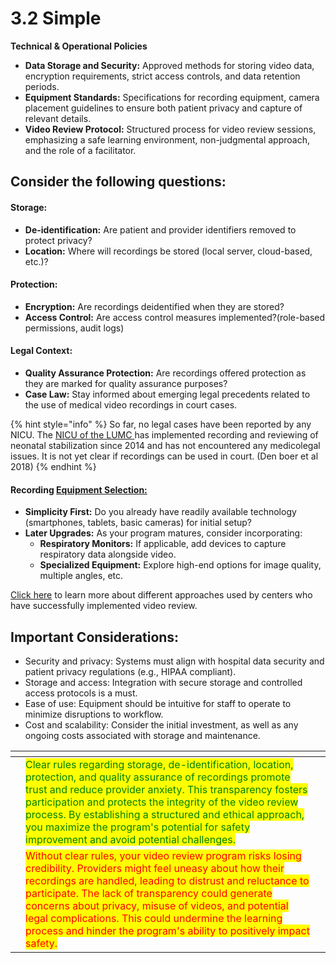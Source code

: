 # 3.2 Simple

**Technical & Operational Policies**

* **Data Storage and Security:** Approved methods for storing video data, encryption requirements, strict access controls, and data retention periods.
* **Equipment Standards:** Specifications for recording equipment, camera placement guidelines to ensure both patient privacy and capture of relevant details.
* **Video Review Protocol:** Structured process for video review sessions, emphasizing a safe learning environment, non-judgmental approach, and the role of a facilitator.

## **Consider the following questions:**&#x20;

#### **Storage:**

* **De-identification:** Are patient and provider identifiers removed to protect privacy?
* **Location:** Where will recordings be stored (local server, cloud-based, etc.)?

#### **Protection:**

* **Encryption:** Are recordings deidentified when they are stored?
* **Access Control:** Are access control measures implemented?(role-based permissions, audit logs)

#### **Legal Context:**

* **Quality Assurance Protection:** Are recordings offered protection as they are marked for quality assurance purposes?&#x20;
* **Case Law:** Stay informed about emerging legal precedents related to the use of medical video recordings in court cases.

{% hint style="info" %}
So far, no legal cases have been reported by any NICU. The [NICU of the LUMC ](../../welcome/neoflix/streamlining-neonatal-care-a-success-story.md)has implemented recording and reviewing of neonatal stabilization since 2014 and has not encountered any medicolegal issues. It is not yet clear if recordings can be used in court. (Den boer et al 2018)
{% endhint %}

#### **Recording** [**Equipment Selection:**](../../level-2-in-action/6.-recording-equipment/)

* **Simplicity First:** Do you already have readily available technology (smartphones, tablets, basic cameras) for initial setup?
* **Later Upgrades:** As your program matures, consider incorporating:
  * **Respiratory Monitors:** If applicable, add devices to capture respiratory data alongside video.
  * **Specialized Equipment:** Explore high-end options for image quality, multiple angles, etc.

[Click here](../4.-learning-from-success-stories/) to learn more about different approaches used by centers who have successfully implemented video review.

## Important Considerations:

* Security and privacy: Systems must align with hospital data security and patient privacy regulations (e.g., HIPAA compliant).
* Storage and access: Integration with secure storage and controlled access protocols is a must.
* Ease of use: Equipment should be intuitive for staff to operate to minimize disruptions to workflow.
* Cost and scalability: Consider the initial investment, as well as any ongoing costs associated with storage and maintenance.

<table data-card-size="large" data-view="cards"><thead><tr><th></th><th></th><th></th></tr></thead><tbody><tr><td></td><td><mark style="color:green;">Clear rules regarding storage, de-identification, location, protection, and quality assurance of recordings promote trust and reduce provider anxiety. This transparency fosters participation and protects the integrity of the video review process. By establishing a structured and ethical approach, you maximize the program's potential for safety improvement and avoid potential challenges.</mark></td><td></td></tr><tr><td></td><td><mark style="color:red;">Without clear rules, your video review program risks losing credibility. Providers might feel uneasy about how their recordings are handled, leading to distrust and reluctance to participate. The lack of transparency could generate concerns about privacy, misuse of videos, and potential legal complications. This could undermine the learning process and hinder the program's ability to positively impact safety.</mark></td><td></td></tr></tbody></table>
